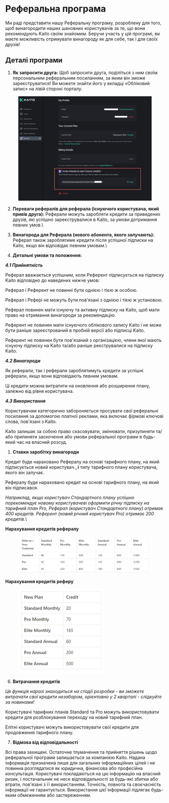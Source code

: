 # Реферальна програма

Ми раді представити нашу Реферальну програму, розроблену для того, щоб винагородити наших шановних користувачів за те, що вони рекомендують Kaito своїм знайомим. Беручи участь у цій програмі, ви маєте можливість отримувати винагороду як для себе, так і для своїх друзів!

## **Деталі програми**

1. **Як запросити друга:** Щоб запросити друга, поділіться з ним своїм персональним реферальним посиланням, за яким він зможе зареєструватися! Ви можете знайти його у вкладці «Обліковий запис» на лівій стороні порталу.

<figure><img src="../.gitbook/assets/image (1).png" alt=""><figcaption></figcaption></figure>

2. **Переваги рефералів для реферала (існуючого користувача, який привів друга):** Реферали можуть заробляти кредити за приведених друзів, які успішно зареєструвалися в Kaito, за умови дотримання певних умов.\

3. **Винагорода для Реферала (нового абонента, якого залучають):** Реферал також зароблятиме кредити після успішної підписки на Kaito, якщо він відповідає певним умовам.\

4. **Детальні умови та положення:**

_**4.1 Прийнятність**_

Реферал вважається успішним, коли Референт підписується на підписку Kaito відповідно до наведених нижче умов:

Реферал і Референт не повинні бути однією і тією ж особою.

Реферал і Рефері не можуть бути пов'язані з однією і тією ж установою.

Реферал повинен мати існуючу та активну підписку на Kaito, щоб мати право на отримання винагороди за рекомендацію.

Референт не повинен мати існуючого облікового запису Kaito і не може бути раніше зареєстрований в пробній версії або підписці Kaito.

Референт не повинен бути пов'язаний з організацією, члени якої мають існуючу підписку на Kaito та/або раніше реєструвалися на підписку Kaito.

_**4.2 Винагороди**_

Як реферали, так і реферали зароблятимуть кредити за успішні реферали, якщо вони відповідають певним умовам.

Ці кредити можна витратити на оновлення або розширення плану, залежно від рівня користувача.

_**4.3 Використання**_

Користувачам категорично забороняється просувати свої реферальні посилання за допомогою платної реклами, яка включає фірмові ключові слова, пов'язані з Kaito.

Kaito залишає за собою право скасовувати, змінювати, призупиняти та/або припиняти заохочення або умови реферальної програми в будь-який час на власний розсуд.

1. **Ставки заробітку винагороди**

Кредит буде нараховано Рефералу на основі тарифного плану, на який підписується новий користувач **, і** типу тарифного плану користувача, якого він залучає.

Рефералу буде нараховано кредит на основі тарифного плану, на який він підписався.

_Наприклад, якщо користувач Стандартного плану успішно порекомендує новому користувачеві оформити річну підписку на тарифний план Pro, Реферал (користувач Стандартного плану) отримає 400 кредитів._ _Референт (новий річний користувач Pro) отримає 200 кредитів._\


**Нарахування кредитів рефералу**

<figure><img src="../.gitbook/assets/image (2).png" alt=""><figcaption></figcaption></figure>

**Нарахування кредитів реферу**

<figure><img src="../.gitbook/assets/image (3).png" alt=""><figcaption></figcaption></figure>

6. **Витрачання кредитів**

_Ця функція наразі знаходиться на стадії розробки - ви зможете витрачати свої кредити незабаром, орієнтовно у 2 кварталі - слідкуйте за новинами!_

Користувачі тарифних планів Standard та Pro можуть використовувати кредити для розблокування переходу на новий тарифний план.

Елітні користувачі можуть використовувати свої кредити для продовження тарифного плану.

7. **Відмова від відповідальності**

Всі права захищені. Остаточне тлумачення та прийняття рішень щодо реферальної програми залишається за компанією Kaito. Надана інформація призначена лише для загальних інформаційних цілей і не повинна розглядатися як юридична, фінансова або професійна консультація. Користувачі покладаються на цю інформацію на власний ризик, і постачальник не несе відповідальності за будь-які збитки або втрати, пов'язані з її використанням. Точність, повнота та своєчасність інформації не гарантується. Використання цієї інформації підлягає будь-яким обмеженням або застереженням.
